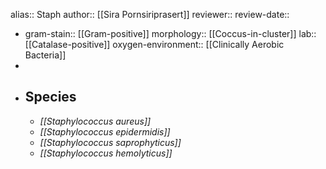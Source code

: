 alias:: Staph
author:: [[Sira Pornsiriprasert]] 
reviewer::
review-date::

- gram-stain:: [[Gram-positive]]
  morphology:: [[Coccus-in-cluster]] 
  lab:: [[Catalase-positive]]
  oxygen-environment:: [[Clinically Aerobic Bacteria]]
-
- ## Species
	- *[[Staphylococcus aureus]]*
	- *[[Staphylococcus epidermidis]]*
	- *[[Staphylococcus saprophyticus]]*
	- *[[Staphylococcus hemolyticus]]*